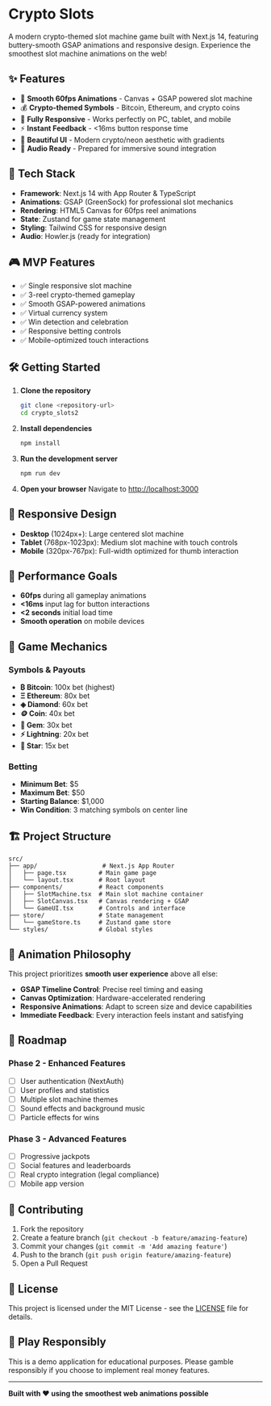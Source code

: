 # Crypto Slots

A modern crypto-themed slot machine game built with Next.js 14, featuring buttery-smooth GSAP animations and responsive design. Experience the smoothest slot machine animations on the web!

## ✨ Features

- 🎰 **Smooth 60fps Animations** - Canvas + GSAP powered slot machine
- 💰 **Crypto-themed Symbols** - Bitcoin, Ethereum, and crypto coins
- 📱 **Fully Responsive** - Works perfectly on PC, tablet, and mobile
- ⚡ **Instant Feedback** - <16ms button response time
- 🎨 **Beautiful UI** - Modern crypto/neon aesthetic with gradients
- 🎵 **Audio Ready** - Prepared for immersive sound integration

## 🚀 Tech Stack

- **Framework**: Next.js 14 with App Router & TypeScript
- **Animations**: GSAP (GreenSock) for professional slot mechanics
- **Rendering**: HTML5 Canvas for 60fps reel animations
- **State**: Zustand for game state management
- **Styling**: Tailwind CSS for responsive design
- **Audio**: Howler.js (ready for integration)

## 🎮 MVP Features

- ✅ Single responsive slot machine
- ✅ 3-reel crypto-themed gameplay
- ✅ Smooth GSAP-powered animations
- ✅ Virtual currency system
- ✅ Win detection and celebration
- ✅ Responsive betting controls
- ✅ Mobile-optimized touch interactions

## 🛠 Getting Started

1. **Clone the repository**
   ```bash
   git clone <repository-url>
   cd crypto_slots2
   ```

2. **Install dependencies**
   ```bash
   npm install
   ```

3. **Run the development server**
   ```bash
   npm run dev
   ```

4. **Open your browser**
   Navigate to [http://localhost:3000](http://localhost:3000)

## 📱 Responsive Design

- **Desktop** (1024px+): Large centered slot machine
- **Tablet** (768px-1023px): Medium slot machine with touch controls
- **Mobile** (320px-767px): Full-width optimized for thumb interaction

## 🎯 Performance Goals

- **60fps** during all gameplay animations
- **<16ms** input lag for button interactions
- **<2 seconds** initial load time
- **Smooth operation** on mobile devices

## 🎰 Game Mechanics

### Symbols & Payouts
- **₿ Bitcoin**: 100x bet (highest)
- **Ξ Ethereum**: 80x bet
- **◈ Diamond**: 60x bet
- **🪙 Coin**: 40x bet
- **💎 Gem**: 30x bet
- **⚡ Lightning**: 20x bet
- **🌟 Star**: 15x bet

### Betting
- **Minimum Bet**: $5
- **Maximum Bet**: $50
- **Starting Balance**: $1,000
- **Win Condition**: 3 matching symbols on center line

## 🏗 Project Structure

```
src/
├── app/                  # Next.js App Router
│   ├── page.tsx         # Main game page
│   └── layout.tsx       # Root layout
├── components/          # React components
│   ├── SlotMachine.tsx  # Main slot machine container
│   ├── SlotCanvas.tsx   # Canvas rendering + GSAP
│   └── GameUI.tsx       # Controls and interface
├── store/               # State management
│   └── gameStore.ts     # Zustand game store
└── styles/              # Global styles
```

## 🎨 Animation Philosophy

This project prioritizes **smooth user experience** above all else:

- **GSAP Timeline Control**: Precise reel timing and easing
- **Canvas Optimization**: Hardware-accelerated rendering
- **Responsive Animations**: Adapt to screen size and device capabilities
- **Immediate Feedback**: Every interaction feels instant and satisfying

## 🔮 Roadmap

### Phase 2 - Enhanced Features
- [ ] User authentication (NextAuth)
- [ ] User profiles and statistics
- [ ] Multiple slot machine themes
- [ ] Sound effects and background music
- [ ] Particle effects for wins

### Phase 3 - Advanced Features
- [ ] Progressive jackpots
- [ ] Social features and leaderboards
- [ ] Real crypto integration (legal compliance)
- [ ] Mobile app version

## 🤝 Contributing

1. Fork the repository
2. Create a feature branch (`git checkout -b feature/amazing-feature`)
3. Commit your changes (`git commit -m 'Add amazing feature'`)
4. Push to the branch (`git push origin feature/amazing-feature`)
5. Open a Pull Request

## 📄 License

This project is licensed under the MIT License - see the [LICENSE](LICENSE) file for details.

## 🎲 Play Responsibly

This is a demo application for educational purposes. Please gamble responsibly if you choose to implement real money features.

---

**Built with ❤️ using the smoothest web animations possible**
 
